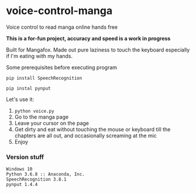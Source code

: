 # voice-control-manga
Voice control to read manga online hands free

**This is a for-fun project, accuracy and speed is a work in progress**

Built for Mangafox. Made out pure laziness to touch the keyboard especially if I'm eating with my hands.

Some prerequisites before executing program

`pip install SpeechRecognition`

`pip instal pynput`

Let's use it:
1. `python voice.py`
2. Go to the manga page
3. Leave your cursor on the page
4. Get dirty and eat without touching the mouse or keyboard till the chapters are all out, and occasionally screaming at the mic
5. Enjoy

### Version stuff
```
Windows 10
Python 3.6.8 :: Anaconda, Inc.
SpeechRecognition 3.8.1
pynput 1.4.4
```
